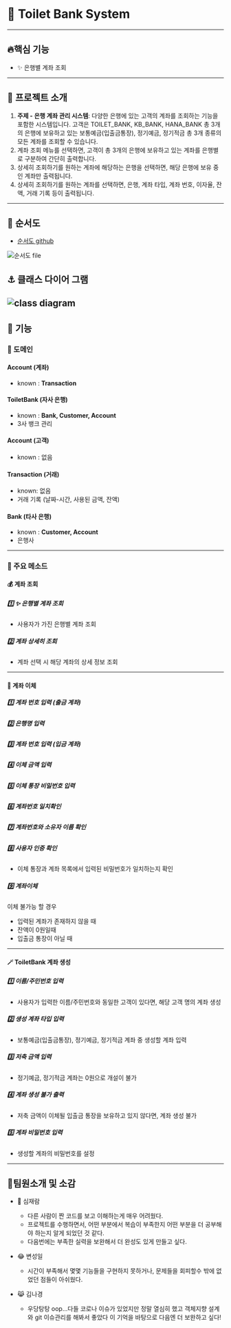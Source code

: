 # 🚽 Toilet Bank System

---
## 🔥핵심 기능


- ✨ 은행별 계좌 조회
---
## 🏦 프로젝트 소개


1. **주제 - 은행 계좌 관리 시스템**: 다양한 은행에 있는 고객의 계좌를 조회하는 기능을 포함한 시스템입니다. 고객은 TOILET_BANK, KB_BANK, HANA_BANK 총 3개의 은행에 보유하고 있는 보통예금(입출금통장), 정기예금, 정기적금 총 3개 종류의 모든 계좌를 조회할 수 있습니다.
2. 계좌 조회 메뉴를 선택하면, 고객이 총 3개의 은행에 보유하고 있는 계좌를 은행별로 구분하여 간단히 출력합니다.
3. 상세히 조회하기를 원하는 계좌에 해당하는 은행을 선택하면, 해당 은행에 보유 중인 계좌만 출력됩니다.
4. 상세히 조회하기를 원하는 계좌를 선택하면, 은행, 계좌 타입, 계좌 번호, 이자율, 잔액, 거래 기록 등이 출력됩니다.

---
## 🍁 순서도
- [순서도 github](https://github.com/i-Veni-Vidi-Vici/spharos-oop-toilet-bank/blob/master/Toilet_Bank_System.png)

![순서도 file](./Toilet_Bank_System.png)

## ⚓ 클래스 다이어 그램

![class diagram](./class_diagram.png)
---


## 📌 기능



### 🔆 도메인


#### Account (계좌)
- known : **Transaction**
#### ToiletBank (자사 은행)
- known : **Bank, Customer, Account**
- 3사 뱅크 관리
#### Account (고객)
- known : 없음
#### Transaction (거래)
- known: 없음
- 거래 기록 (날짜-시간, 사용된 금액, 잔액)
#### Bank (타사 은행)
- known : **Customer, Account**
- 은행사

---
### 🎈 주요 메소드

#### 💰 계좌 조회
##### 1️⃣ ✨ 은행별 계좌 조회
- 사용자가 가진 은행별 계좌 조회

##### 2️⃣ 계좌 상세히 조회
- 계좌 선택 시 해당 계좌의 상세 정보 조회

---
#### 💸 계좌 이체

##### 1️⃣ 계좌 번호 입력 (출금 계좌)

##### 2️⃣ 은행명 입력

##### 3️⃣ 계좌 번호 입력 (입금 계좌)

##### 4️⃣ 이체 금액 입력

##### 5️⃣ 이체 통장 비밀번호 입력

##### 6️⃣ 계좌번호 일치확인

##### 7️⃣ 계좌번호와 소유자 이름 확인

##### 8️⃣  사용자 인증 확인
- 이체 통장과 계좌 목록에서 입력된 비밀번호가 일치하는지 확인

##### 9️⃣ 계좌이체
이체 불가능 할 경우
- 입력된 계좌가 존재하지 않을 때
- 잔액이 0원일때
- 입출금 통장이 아닐 때

---

#### 🪄 ToiletBank 계좌 생성
##### 1️⃣ 이름/주민번호 입력
- 사용자가 입력한 이름/주민번호와 동일한 고객이 있다면, 해당 고객 명의 계좌 생성

##### 2️⃣ 생성 계좌 타입 입력
- 보통예금(입출금통장), 정기예금, 정기적금 계좌 중 생성할 계좌 입력
  
##### 3️⃣ 저축 금액 입력
- 정기예금, 정기적금 계좌는 0원으로 개설이 불가
  
##### 4️⃣ 계좌 생성 불가 출력
- 저축 금액이 이체될 입출금 통장을 보유하고 있지 않다면, 계좌 생성 불가
  
##### 5️⃣ 계좌 비밀번호 입력
- 생성할 계좌의 비밀번호를 설정

---
## 🤟팀원소개 및 소감


* 🐯 심재람
  * 다른 사람이 짠 코드를 보고 이해하는게 매우 어려웠다.
  * 프로젝트를 수행하면서, 어떤 부분에서 복습이 부족한지 어떤 부분을 더 공부해야 하는지 알게 되었던 것 같다.
  * 다음번에는 부족한 실력을 보완해서 더 완성도 있게 만들고 싶다.


* 😂 변성일
  * 시간이 부족해서 몇몇 기능들을 구현하지 못하거나, 문제들을 회피할수 밖에 없었던 점들이 아쉬웠다.


* 😹 김나경
  * 우당탕탕 oop...다들 코로나 이슈가 있었지만 정말 열심히 했고 객체지향 설계와 git 이슈관리를 해봐서 좋았다 이 기억을 바탕으로 다음엔 더 보완하고 싶다!
